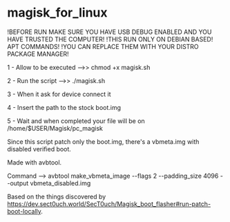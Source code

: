 # magisk_for_linux
!BEFORE RUN MAKE SURE YOU HAVE USB DEBUG ENABLED AND YOU HAVE TRUSTED THE COMPUTER!
!THIS RUN ONLY ON DEBIAN BASED! APT COMMANDS!
!YOU CAN REPLACE THEM WITH YOUR DISTRO PACKAGE MANAGER!

1 - Allow to be executed  -->> chmod +x magisk.sh

2 - Run the script  -->> ./magisk.sh

3 - When it ask for device connect it

4 - Insert the path to the stock boot.img

5 - Wait and when completed your file will be on /home/$USER/Magisk/pc_magisk

Since this script patch only the boot.img, there's a vbmeta.img with disabled verified boot.

Made with avbtool.

Command --> avbtool make_vbmeta_image --flags 2 --padding_size 4096 --output vbmeta_disabled.img

Based on the things discovered by https://dev.sect0uch.world/SecT0uch/Magisk_boot_flasher#run-patch-boot-locally.